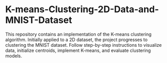 # K-means-Clustering-2D-Data-and-MNIST-Dataset
This repository contains an implementation of the K-means clustering algorithm. Initially applied to a 2D dataset, the project progresses to clustering the MNIST dataset. Follow step-by-step instructions to visualize data, initialize centroids, implement K-means, and evaluate clustering models.
